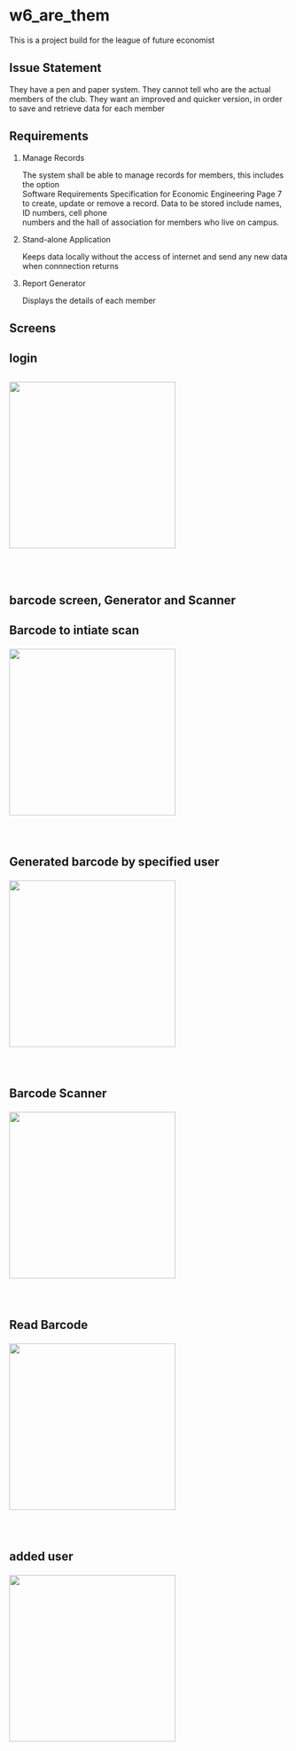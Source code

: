 # w6_are_them

This is a project build for the league of future economist

## Issue Statement

They have a pen and paper system. They cannot tell who are the actual members of the club. They want an
improved and quicker version, in order to save and retrieve data for each member

## Requirements

1. Manage Records 

   The system shall be able to manage records for members, this includes the option  
   Software Requirements Specification for Economic Engineering Page 7  
   to create, update or remove a record. Data to be stored include names, ID numbers, cell phone  
   numbers and the hall of association for members who live on campus.

2. Stand-alone Application 

   Keeps data locally without the access of internet and send any new data when connnection returns 

3. Report Generator

   Displays the details of each member
   
   
## Screens   
   
<div> 
   <h2> login <h2>
    <span align="center">
     <img width="300" height="auto" src="https://i.imgur.com/Ef44hjL.png">
   </span>
</div>
      <br><br>
      
<h2> barcode screen, Generator and Scanner <h2>

<div magin="30"> 
   <p> Barcode to intiate scan </p>
    <span align="center">
     <img width="300" height="auto" src="https://i.imgur.com/vseAuMI.png">
   </span>
   
</div>
   <br><br>
<div>
   <p>Generated barcode by specified user</p>
   <span align="center">
     <img width="300" height="auto" src="https://i.imgur.com/pkV4g3G.png">
   </span>  
 </div>
   <br><br>
 <div>
   <p>Barcode Scanner</p>
   <span align="center">
     <img width="300" height="auto" src="https://i.imgur.com/hSpob0c.png">
   </span>  
 </div>
   <br><br>
   
  <div>
   <p>Read Barcode</p>
   <span align="center">
     <img width="300" height="auto" src="https://i.imgur.com/el66Gz3.png">
   </span>  
 </div>
   <br><br>
   
<div>
   <p>added user</p>
   <span align="center">
     <img width="300" height="auto" src="https://i.imgur.com/fBDf9Me.png">
   </span>  
 </div>
   <br><br>
 
   
   


